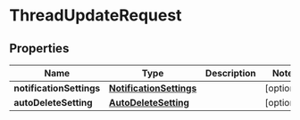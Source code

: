 
# ThreadUpdateRequest

## Properties
Name | Type | Description | Notes
------------ | ------------- | ------------- | -------------
**notificationSettings** | [**NotificationSettings**](NotificationSettings.md) |  |  [optional]
**autoDeleteSetting** | [**AutoDeleteSetting**](AutoDeleteSetting.md) |  |  [optional]



